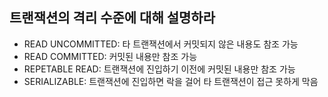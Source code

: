 
## <a id="1">트랜잭션의 격리 수준에 대해 설명하라</a>
- READ UNCOMMITTED: 타 트랜잭션에서 커밋되지 않은 내용도 참조 가능
- READ COMMITTED: 커밋된 내용만 참조 가능
- REPETABLE READ: 트랜잭션에 진입하기 이전에 커밋된 내용만 참조 가능
- SERIALIZABLE: 트랜잭션에 진입하면 락을 걸어 타 트랜잭션이 접근 못하게 막음

